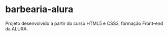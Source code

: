 # barbearia-alura


Projeto desenvolvido a partir do curso HTML5 e CSS3, formação Front-end da ALURA.
